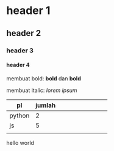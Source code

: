 # header 1
## header 2
### header 3
#### header 4

membuat bold: **bold** dan __bold__

membuat italic: *lorem* _ipsum_

| pl     | jumlah |   |   |   |   |   |   |   |   |
|--------|--------|---|---|---|---|---|---|---|---|
| python | 2      |   |   |   |   |   |   |   |   |
| js     | 5      |   |   |   |   |   |   |   |   |
|        |        |   |   |   |   |   |   |   |   |

hello world